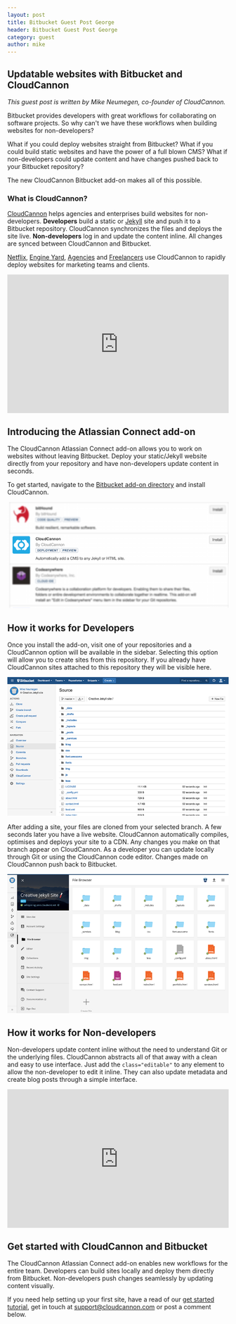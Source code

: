 ```yaml
---
layout: post
title: Bitbucket Guest Post George
header: Bitbucket Guest Post George
category: guest
author: mike
---
```


## Updatable websites with Bitbucket and CloudCannon

*This guest post is written by Mike Neumegen, co-founder of CloudCannon.*

Bitbucket provides developers with great workflows for collaborating on software projects. So why can't we have these workflows when building websites for non-developers?

What if you could deploy websites straight from Bitbucket? What if you could build static websites and have the power of a full blown CMS? What if non-developers could update content and have changes pushed back to your Bitbucket repository?

The new CloudCannon Bitbucket add-on makes all of this possible.

### What is CloudCannon?

[CloudCannon](http://cloudcannon.com) helps agencies and enterprises build websites for non-developers. **Developers** build a static or [Jekyll](http://jekyllrb.com) site and push it to a Bitbucket repository. CloudCannon synchronizes the files and deploys the site live. **Non-developers** log in and update the content inline. All changes are synced between CloudCannon and Bitbucket.

[Netflix](http://cloudcannon.com/customers/netflix/), [Engine Yard](http://cloudcannon.com/customers/engine-yard/), [Agencies](http://cloudcannon.com/customers/xtendly/) and [Freelancers](http://cloudcannon.com/customers/brandon-setter/) use CloudCannon to rapidly deploy websites for marketing teams and clients.

<style type="text/css">.embed-container { position: relative; padding-bottom: 62.5%; height: 0; overflow: hidden; max-width: 100%; } .embed-container iframe, .embed-container object, .embed-container embed { position: absolute; top: 0; left: 0; width: 100%; height: 100%; }</style>

<div class="embed-container"><iframe src="https://www.youtube.com/embed/AgbVpvk6sV8?rel=0&amp;controls=0&amp;showinfo=0&amp;autoplay=1&amp;loop=1&amp;modestbranding&amp;playlist=AgbVpvk6sV8" frameborder="0" autohide="1" controls="0" modestbranding="1" showinfo="0"></iframe></div>

## Introducing the Atlassian Connect add-on

The CloudCannon Atlassian Connect add-on allows you to work on websites without leaving Bitbucket. Deploy your static/Jekyll website directly from your repository and have non-developers update content in seconds.

To get started, navigate to the [Bitbucket add-on directory](https://bitbucket.org/account/user/mikeneumegen/addon-directory) and install CloudCannon.

![](/uploads/versions/list---x----631-302x---.png)

## How it works for Developers

Once you install the add-on, visit one of your repositories and a CloudCannon option will be available in the sidebar. Selecting this option will allow you to create sites from this repository. If you already have CloudCannon sites attached to this repository they will be visible here.​

![](/uploads/versions/bb-source---x0-0-900-563-900-563x---.png)

After adding a site, your files are cloned from your selected branch. A few seconds later you have a live website. CloudCannon automatically compiles, optimises and deploys your site to a CDN. Any changes you make on that branch appear on CloudCannon. As a developer you can update locally through Git or using the CloudCannon code editor. Changes made on CloudCannon push back to Bitbucket.​

![](/uploads/versions/screen-shot-2015-09-28-at-1.12.43-am---x----900-563x---.png)

## How it works for Non-developers

Non-developers update content inline without the need to understand Git or the underlying files. CloudCannon abstracts all of that away with a clean and easy to use interface. Just add the `class="editable"` to any element to allow the non-developer to edit it inline. They can also update metadata and create blog posts through a simple interface.

<style type="text/css">.embed-container { position: relative; padding-bottom: 62.5%; height: 0; overflow: hidden; max-width: 100%; } .embed-container iframe, .embed-container object, .embed-container embed { position: absolute; top: 0; left: 0; width: 100%; height: 100%; }</style>

<div class="embed-container"><iframe src="https://www.youtube.com/embed/AgbVpvk6sV8"></iframe><iframe src="https://www.youtube.com/embed/Pp3YBk3Jmds" frameborder="0" autohide="1" controls="0" modestbranding="1" showinfo="0"></iframe></div>

## Get started with CloudCannon and Bitbucket

The CloudCannon Atlassian Connect add-on enables new workflows for the entire team. Developers can build sites locally and deploy them directly from Bitbucket. Non-developers push changes seamlessly by updating content visually.

If you need help setting up your first site, have a read of our [get started tutorial](http://cloudcannon.com/bitbucket-jekyll/), get in touch at support@cloudcannon.com or post a comment below.